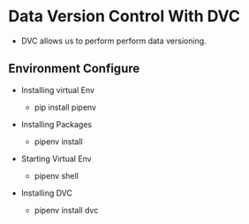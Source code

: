 # Data Version Control With DVC
- DVC allows us to perform perform data versioning.

## Environment Configure 
- Installing virtual Env
    - pip install pipenv 

- Installing Packages
    - pipenv install 

- Starting Virtual Env
    - pipenv shell 
- Installing DVC 
    - pipenv install dvc
